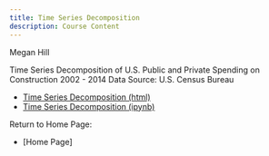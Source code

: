```yaml
---
title: Time Series Decomposition 
description: Course Content
---
```


Megan Hill 

Time Series Decomposition of U.S. Public and Private Spending on Construction 2002 - 2014
Data Source: U.S. Census Bureau 
- [Time Series Decomposition (html)](TSDAssignment.html)
- [Time Series Decomposition (ipynb)](TSDAssignment.ipynb)

Return to Home Page: 
- [Home Page]
